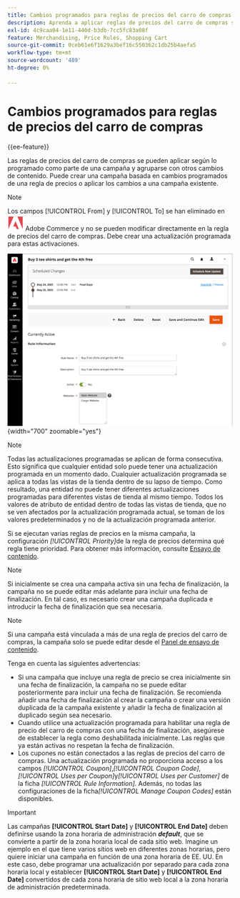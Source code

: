 ```yaml
---
title: Cambios programados para reglas de precios del carro de compras
description: Aprenda a aplicar reglas de precios del carro de compras según lo programado como parte de una campaña y agrupadas con otros cambios de contenido.
exl-id: 4c9caa04-1e11-440d-b3db-7cc5fc83a08f
feature: Merchandising, Price Rules, Shopping Cart
source-git-commit: 0ceb61e6f1629a3bef16c550362c1db25b4aefa5
workflow-type: tm+mt
source-wordcount: '489'
ht-degree: 0%

---
```


# Cambios programados para reglas de precios del carro de compras

{{ee-feature}}

Las reglas de precios del carro de compras se pueden aplicar según lo programado como parte de una campaña y agruparse con otros cambios de contenido. Puede crear una campaña basada en cambios programados de una regla de precios o aplicar los cambios a una campaña existente.

>[!NOTE]
>
>Los campos [!UICONTROL From] y [!UICONTROL To] se han eliminado en ![Adobe Commerce](../assets/adobe-logo.svg) Adobe Commerce y no se pueden modificar directamente en la regla de precios del carro de compras. Debe crear una actualización programada para estas activaciones.

![Reglas de precio del carro de compras: cambios programados](./assets/content-staging-price-rules-cart-scheduled-changes.png){width="700" zoomable="yes"}

>[!NOTE]
>
>Todas las actualizaciones programadas se aplican de forma consecutiva. Esto significa que cualquier entidad solo puede tener una actualización programada en un momento dado. Cualquier actualización programada se aplica a todas las vistas de la tienda dentro de su lapso de tiempo. Como resultado, una entidad no puede tener diferentes actualizaciones programadas para diferentes vistas de tienda al mismo tiempo. Todos los valores de atributo de entidad dentro de todas las vistas de tienda, que no se ven afectados por la actualización programada actual, se toman de los valores predeterminados y no de la actualización programada anterior.

Si se ejecutan varias reglas de precios en la misma campaña, la configuración _[!UICONTROL Priority]_&#x200B;de la regla de precios determina qué regla tiene prioridad. Para obtener más información, consulte [Ensayo de contenido](../content-design/content-staging.md).

>[!NOTE]
>
>Si inicialmente se crea una campaña activa sin una fecha de finalización, la campaña no se puede editar más adelante para incluir una fecha de finalización. En tal caso, es necesario crear una campaña duplicada e introducir la fecha de finalización que sea necesaria.

>[!NOTE]
>
>Si una campaña está vinculada a más de una regla de precios del carro de compras, la campaña solo se puede editar desde el [Panel de ensayo de contenido](../content-design/content-staging-dashboard.md).

Tenga en cuenta las siguientes advertencias:

- Si una campaña que incluye una regla de precio se crea inicialmente sin una fecha de finalización, la campaña no se puede editar posteriormente para incluir una fecha de finalización. Se recomienda añadir una fecha de finalización al crear la campaña o crear una versión duplicada de la campaña existente y añadir la fecha de finalización al duplicado según sea necesario.
- Cuando utilice una actualización programada para habilitar una regla de precio del carro de compras con una fecha de finalización, asegúrese de establecer la regla como deshabilitada inicialmente. Las reglas que ya están activas no respetan la fecha de finalización.
- Los cupones no están conectados a las reglas de precios del carro de compras. Una actualización programada no proporciona acceso a los campos _[!UICONTROL Coupon]_,_[!UICONTROL Coupon Code]_, _[!UICONTROL Uses per Coupon]_&#x200B;y&#x200B;_[!UICONTROL Uses per Customer]_ de la ficha _[!UICONTROL Rule Information]_. Además, no todas las configuraciones de la ficha&#x200B;_[!UICONTROL Manage Coupon Codes]_ están disponibles.

>[!IMPORTANT]
>
>Las campañas **[!UICONTROL Start Date]** y **[!UICONTROL End Date]** deben definirse usando la zona horaria de administración **_default_**, que se convierte a partir de la zona horaria local de cada sitio web. Imagine un ejemplo en el que tiene varios sitios web en diferentes zonas horarias, pero quiere iniciar una campaña en función de una zona horaria de EE. UU. En este caso, debe programar una actualización por separado para cada zona horaria local y establecer **[!UICONTROL Start Date]** y **[!UICONTROL End Date]** convertidos de cada zona horaria de sitio web local a la zona horaria de administración predeterminada.
